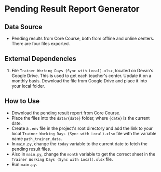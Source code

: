 # Pending Result Report Generator

## Data Source
- Pending results from Core Course, both from offline and online centers. There are four files exported.

## External Dependencies
1. File `Trainer Working Days (Sync with Local).xlsx`, located on Devan's Google Drive. This is used to get each teacher's center. Update it on a monthly basis. Download the file from Google Drive and place it into your local folder.

## How to Use
- Download the pending result report from Core Course.
- Place the files into the `data/{date}` folder, where `{date}` is the current date.
- Create a `.env` file in the project's root directory and add the link to your local `Trainer Working Days (Sync with Local).xlsx` file with the variable name `path_trainer_data`.
- In `main.py`, change the `today` variable to the current date to fetch the pending result files.
- Also in `main.py`, change the `month` variable to get the correct sheet in the `Trainer Working Days (Sync with Local).xlsx` file.
- Run `main.py`.